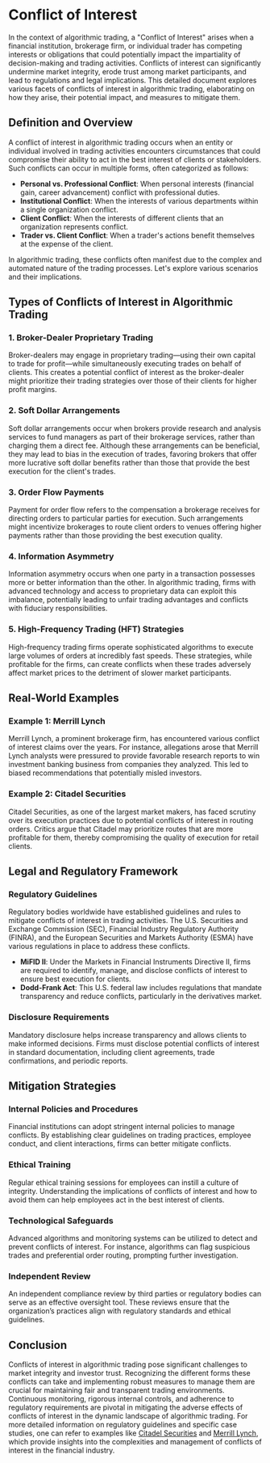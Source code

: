 # Conflict of Interest 

In the context of algorithmic trading, a "Conflict of Interest" arises when a financial institution, brokerage firm, or individual trader has competing interests or obligations that could potentially impact the impartiality of decision-making and trading activities. Conflicts of interest can significantly undermine market integrity, erode trust among market participants, and lead to regulations and legal implications. This detailed document explores various facets of conflicts of interest in algorithmic trading, elaborating on how they arise, their potential impact, and measures to mitigate them.

## Definition and Overview

A conflict of interest in algorithmic trading occurs when an entity or individual involved in trading activities encounters circumstances that could compromise their ability to act in the best interest of clients or stakeholders. Such conflicts can occur in multiple forms, often categorized as follows:
- **Personal vs. Professional Conflict**: When personal interests (financial gain, career advancement) conflict with professional duties.
- **Institutional Conflict**: When the interests of various departments within a single organization conflict.
- **Client Conflict**: When the interests of different clients that an organization represents conflict.
- **Trader vs. Client Conflict**: When a trader's actions benefit themselves at the expense of the client.

In algorithmic trading, these conflicts often manifest due to the complex and automated nature of the trading processes. Let's explore various scenarios and their implications.

## Types of Conflicts of Interest in Algorithmic Trading

### 1. Broker-Dealer Proprietary Trading
Broker-dealers may engage in proprietary trading—using their own capital to trade for profit—while simultaneously executing trades on behalf of clients. This creates a potential conflict of interest as the broker-dealer might prioritize their trading strategies over those of their clients for higher profit margins.

### 2. Soft Dollar Arrangements
Soft dollar arrangements occur when brokers provide research and analysis services to fund managers as part of their brokerage services, rather than charging them a direct fee. Although these arrangements can be beneficial, they may lead to bias in the execution of trades, favoring brokers that offer more lucrative soft dollar benefits rather than those that provide the best execution for the client's trades.

### 3. Order Flow Payments
Payment for order flow refers to the compensation a brokerage receives for directing orders to particular parties for execution. Such arrangements might incentivize brokerages to route client orders to venues offering higher payments rather than those providing the best execution quality.

### 4. Information Asymmetry
Information asymmetry occurs when one party in a transaction possesses more or better information than the other. In algorithmic trading, firms with advanced technology and access to proprietary data can exploit this imbalance, potentially leading to unfair trading advantages and conflicts with fiduciary responsibilities.

### 5. High-Frequency Trading (HFT) Strategies
High-frequency trading firms operate sophisticated algorithms to execute large volumes of orders at incredibly fast speeds. These strategies, while profitable for the firms, can create conflicts when these trades adversely affect market prices to the detriment of slower market participants.

## Real-World Examples

### Example 1: Merrill Lynch
Merrill Lynch, a prominent brokerage firm, has encountered various conflict of interest claims over the years. For instance, allegations arose that Merrill Lynch analysts were pressured to provide favorable research reports to win investment banking business from companies they analyzed. This led to biased recommendations that potentially misled investors.

### Example 2: Citadel Securities
Citadel Securities, as one of the largest market makers, has faced scrutiny over its execution practices due to potential conflicts of interest in routing orders. Critics argue that Citadel may prioritize routes that are more profitable for them, thereby compromising the quality of execution for retail clients.

## Legal and Regulatory Framework

### Regulatory Guidelines
Regulatory bodies worldwide have established guidelines and rules to mitigate conflicts of interest in trading activities. The U.S. Securities and Exchange Commission (SEC), Financial Industry Regulatory Authority (FINRA), and the European Securities and Markets Authority (ESMA) have various regulations in place to address these conflicts.
- **MiFID II**: Under the Markets in Financial Instruments Directive II, firms are required to identify, manage, and disclose conflicts of interest to ensure best execution for clients.
- **Dodd-Frank Act**: This U.S. federal law includes regulations that mandate transparency and reduce conflicts, particularly in the derivatives market.

### Disclosure Requirements
Mandatory disclosure helps increase transparency and allows clients to make informed decisions. Firms must disclose potential conflicts of interest in standard documentation, including client agreements, trade confirmations, and periodic reports.

## Mitigation Strategies

### Internal Policies and Procedures
Financial institutions can adopt stringent internal policies to manage conflicts. By establishing clear guidelines on trading practices, employee conduct, and client interactions, firms can better mitigate conflicts.

### Ethical Training
Regular ethical training sessions for employees can instill a culture of integrity. Understanding the implications of conflicts of interest and how to avoid them can help employees act in the best interest of clients.

### Technological Safeguards
Advanced algorithms and monitoring systems can be utilized to detect and prevent conflicts of interest. For instance, algorithms can flag suspicious trades and preferential order routing, prompting further investigation.

### Independent Review
An independent compliance review by third parties or regulatory bodies can serve as an effective oversight tool. These reviews ensure that the organization’s practices align with regulatory standards and ethical guidelines.

## Conclusion

Conflicts of interest in algorithmic trading pose significant challenges to market integrity and investor trust. Recognizing the different forms these conflicts can take and implementing robust measures to manage them are crucial for maintaining fair and transparent trading environments. Continuous monitoring, rigorous internal controls, and adherence to regulatory requirements are pivotal in mitigating the adverse effects of conflicts of interest in the dynamic landscape of algorithmic trading. For more detailed information on regulatory guidelines and specific case studies, one can refer to examples like [Citadel Securities](https://www.citadelsecurities.com/) and [Merrill Lynch](https://www.ml.com/), which provide insights into the complexities and management of conflicts of interest in the financial industry.